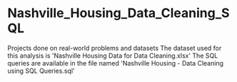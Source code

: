 # Nashville_Housing_Data_Cleaning_SQL
Projects done on real-world problems and datasets  The dataset used for this analysis is 'Nashville Housing Data for Data Cleaning.xlsx'  The SQL queries are available in the file named 'Nashville Housing - Data Cleaning using SQL Queries.sql'
